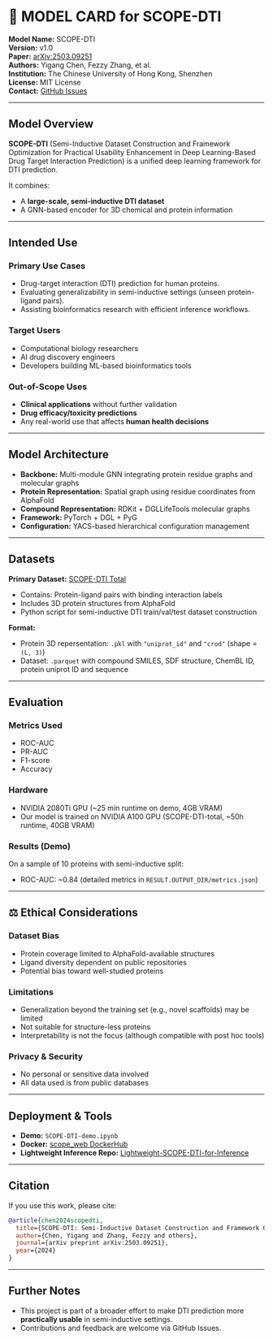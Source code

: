 # 📄 MODEL CARD for SCOPE-DTI

**Model Name:** SCOPE-DTI  
**Version:** v1.0  
**Paper:** [arXiv:2503.09251](https://arxiv.org/abs/2503.09251)  
**Authors:** Yigang Chen, Fezzy Zhang, et al.  
**Institution:** The Chinese University of Hong Kong, Shenzhen  
**License:** MIT License  
**Contact:** [GitHub Issues](https://github.com/Yigang-Chen/SCOPE-DTI/issues)  

---

## Model Overview

**SCOPE-DTI** (Semi-Inductive Dataset Construction and Framework Optimization for Practical Usability Enhancement in Deep Learning-Based Drug Target Interaction Prediction) is a unified deep learning framework for DTI prediction.

It combines:
- A **large-scale, semi-inductive DTI dataset**
- A GNN-based encoder for 3D chemical and protein information

---

## Intended Use

### Primary Use Cases
- Drug-target interaction (DTI) prediction for human proteins.
- Evaluating generalizability in semi-inductive settings (unseen protein-ligand pairs).
- Assisting bioinformatics research with efficient inference workflows.

### Target Users
- Computational biology researchers
- AI drug discovery engineers
- Developers building ML-based bioinformatics tools

### Out-of-Scope Uses
- **Clinical applications** without further validation
- **Drug efficacy/toxicity predictions**
- Any real-world use that affects **human health decisions**

---

## Model Architecture

- **Backbone:** Multi-module GNN integrating protein residue graphs and molecular graphs
- **Protein Representation:** Spatial graph using residue coordinates from AlphaFold
- **Compound Representation:** RDKit + DGLLifeTools molecular graphs
- **Framework:** PyTorch + DGL + PyG
- **Configuration:** YACS-based hierarchical configuration management

---

## Datasets

**Primary Dataset:** [SCOPE-DTI Total](https://awi.cuhk.edu.cn/SCOPE/downloads)  
- Contains: Protein-ligand pairs with binding interaction labels
- Includes 3D protein structures from AlphaFold
- Python script for semi-inductive DTI train/val/test dataset construction

**Format:**
- Protein 3D repersentation: `.pkl` with `"uniprot_id"` and `"crod"` (shape = `(L, 3)`)
- Dataset: `.parquet` with compound SMILES, SDF structure, ChemBL ID, protein uniprot ID and sequence

---

## Evaluation

### Metrics Used
- ROC-AUC
- PR-AUC
- F1-score
- Accuracy

### Hardware
- NVIDIA 2080Ti GPU (~25 min runtime on demo, 4GB VRAM)
- Our model is trained on NVIDIA A100 GPU (SCOPE-DTI-total, ~50h runtime, 40GB VRAM)

### Results (Demo)
On a sample of 10 proteins with semi-inductive split:
- ROC-AUC: ~0.84 (detailed metrics in `RESULT.OUTPUT_DIR/metrics.json`)

---

## ⚖️ Ethical Considerations

### Dataset Bias
- Protein coverage limited to AlphaFold-available structures
- Ligand diversity dependent on public repositories
- Potential bias toward well-studied proteins

### Limitations
- Generalization beyond the training set (e.g., novel scaffolds) may be limited
- Not suitable for structure-less proteins
- Interpretability is not the focus (although compatible with post hoc tools)

### Privacy & Security
- No personal or sensitive data involved
- All data used is from public databases

---

## Deployment & Tools

- **Demo:** `SCOPE-DTI-demo.ipynb`
- **Docker:** [scope_web DockerHub](https://hub.docker.com/r/zcorn/scope_web)
- **Lightweight Inference Repo:** [Lightweight-SCOPE-DTI-for-Inference](https://github.com/Yigang-Chen/Lightweight-SCOPE-DTI-for-Inference)

---

## Citation

If you use this work, please cite:

```bibtex
@article{chen2024scopedti,
  title={SCOPE-DTI: Semi-Inductive Dataset Construction and Framework Optimization for Practical Usability Enhancement in Deep Learning-Based Drug Target Interaction Prediction},
  author={Chen, Yigang and Zhang, Fezzy and others},
  journal={arXiv preprint arXiv:2503.09251},
  year={2024}
}
```

---

## Further Notes

* This project is part of a broader effort to make DTI prediction more **practically usable** in semi-inductive settings.
* Contributions and feedback are welcome via GitHub Issues.
